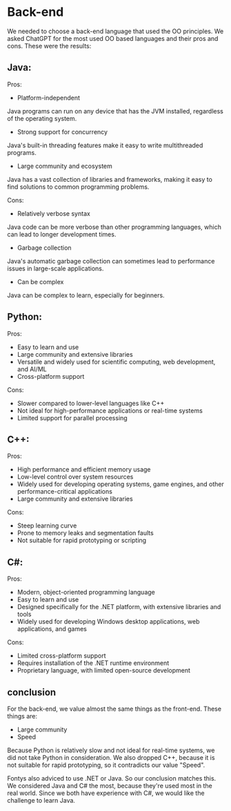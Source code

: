 # Back-end
We needed to choose a back-end language that used the OO principles. We asked ChatGPT for the most used OO based languages and their pros and cons. 
These were the results:

## Java:

Pros:
- Platform-independent

Java programs can run on any device that has the JVM installed, regardless of the operating system.

- Strong support for concurrency

Java's built-in threading features make it easy to write multithreaded programs.

- Large community and ecosystem

Java has a vast collection of libraries and frameworks, making it easy to find solutions to common programming problems.

Cons:
- Relatively verbose syntax

Java code can be more verbose than other programming languages, which can lead to longer development times.

- Garbage collection

Java's automatic garbage collection can sometimes lead to performance issues in large-scale applications.

- Can be complex

Java can be complex to learn, especially for beginners.

## Python:

Pros:
- Easy to learn and use
- Large community and extensive libraries
- Versatile and widely used for scientific computing, web development, and AI/ML
- Cross-platform support

Cons:
- Slower compared to lower-level languages like C++
- Not ideal for high-performance applications or real-time systems
- Limited support for parallel processing

## C++:

Pros:
- High performance and efficient memory usage
- Low-level control over system resources
- Widely used for developing operating systems, game engines, and other performance-critical applications
- Large community and extensive libraries

Cons:
- Steep learning curve
- Prone to memory leaks and segmentation faults
- Not suitable for rapid prototyping or scripting

## C#:

Pros:
- Modern, object-oriented programming language
- Easy to learn and use
- Designed specifically for the .NET platform, with extensive libraries and tools
- Widely used for developing Windows desktop applications, web applications, and games

Cons:
- Limited cross-platform support
- Requires installation of the .NET runtime environment
- Proprietary language, with limited open-source development

## conclusion
For the back-end, we value almost the same things as the front-end. These things are:
- Large community
- Speed

Because Python is relatively slow and not ideal for real-time systems, we did not take Python in consideration.
We also dropped C++, because it is not suitable for rapid prototyping, so it contradicts our value "Speed". 

Fontys also adviced to use .NET or Java. So our conclusion matches this. 
We considered Java and C# the most, because they're used most in the real world.
Since we both have experience with C#, we would like the challenge to learn Java.
